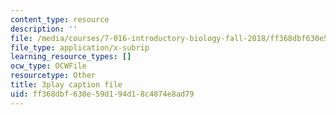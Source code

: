 ```yaml
---
content_type: resource
description: ''
file: /media/courses/7-016-introductory-biology-fall-2018/ff368dbf630e59d194d18c4874e8ad79_LhbtCTwtdDU.vtt
file_type: application/x-subrip
learning_resource_types: []
ocw_type: OCWFile
resourcetype: Other
title: 3play caption file
uid: ff368dbf-630e-59d1-94d1-8c4874e8ad79
---
```

